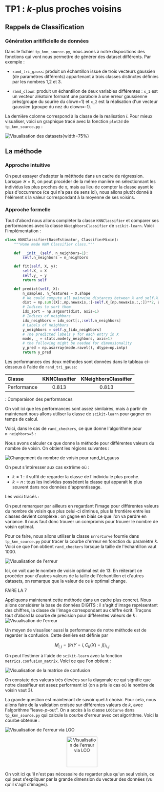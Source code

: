 # TP1 : $k$-plus proches voisins

## Rappels de Classification
### Génération aritificielle de données

Dans le fichier `tp_knn_source.py`, nous avons à notre dispositions des fonctions qui vont nous permettre de générer des dataset différents. Par exemple : 

- `rand_tri_gauss`: produit un échantillon issue de trois vecteurs gaussien (de paramètres différents) appartenant à trois classes distinctes définies par les nombres 1,2 et 3. 

- `rand_clown`: produit un échantillon de deux variables différentes : `x_1` est un vecteur aléatoire formant une parabole à une erreur gaussienne près(groupe du sourire du clown=1) et `x_2` est la réalisation d'un vecteur gaussien (groupe du nez du clown=-1).

La dernière colonne correspond à la classe de la realisation $i$.
Pour mieux visualiser, voici un graphique tracé avec la fonction `plot2d` de `tp_knn_source.py` : 

![](./plot/visu_data.png "Visualisation des datasets"){width=75%}

## La méthode

### Approche intuitive 

On peut essayer d'adapter la métthode dans un cadre de régression. Lorsque $\mathcal{Y}=\mathbb{R}$, on peut procéder de la même manière en sélectionnant les individus les plus proches de $x$, mais au lieu de compter la classe ayant le plus d'occurrence (ce qui n'a pas de sens ici), nous allons plutôt donné à l'élément $x$ la valeur correspondant à la moyenne de ses voisins.

### Approche formelle

Tout d'abord nous allons compléter la classe `KNNClassifier` et comparer ses performances avec la classe `KNeighborsClassifier` de `scikit-learn`. Voici l'implémentation : 

```python
class KNNClassifier(BaseEstimator, ClassifierMixin):
    """Home made KNN Classifier class."""

    def __init__(self, n_neighbors=1):
        self.n_neighbors = n_neighbors

    def fit(self, X, y):
        self.X_ = X
        self.y_ = y
        return self

    def predict(self, X):
        n_samples, n_features = X.shape
        # We could compute all pairwise distances between X and self.X_ using metrics.pairwise.pairwise_distances
        dist = np.sum((X[:,np.newaxis,:]-self.X_[np.newaxis,:,:])**2, axis=-1)
        # Indices to sort them
        idx_sort = np.argsort(dist, axis=1)
        # Indices of neighbors
        idx_neighbors = idx_sort[:,:self.n_neighbors]
        # Labels of neighbors
        y_neighbors = self.y_[idx_neighbors]
        # The predicted labels y for each entry in X
        mode, _ = stats.mode(y_neighbors, axis=1)
        # the following might be needed for dimensionality
        y_pred = np.asarray(mode.ravel(), dtype=np.intp)
        return y_pred

```

Les performances des deux méthodes sont données dans le tableau ci-dessous à l'aide de `rand_tri_gauss`: 

| Classe  | KNNClassifier          | KNeighborsClassifier |
| :------------|:-------------:| :-------------:|
| Performance  |   0.813        |    0.813 |
: Comparaison des performances

On voit ici que les performances sont assez similaires, mais à partir de maintenant nous allons utiliser la classe de `scikit-learn` pour gagner en temps de calcul.

Voici, dans le cas de `rand_checkers`, ce que donne l'algorithme pour `n_neighbors=5` : 



Nous avons calculer ce que donne la méthode pour différentes valeurs du nombre de voisin. On obtient les régions suivantes : 

![](./plot/visu_diffk.png "Changement du nombre de voisin pour rand_tri_gauss")

On peut s'intéresser aux cas extrême où :
- $k=1$ : il suffit de regarder la classe de l'individu le plus proche.
- $k=n$ : tous les individus possèdent la classe qui apparait le plus souvent dans nos données d'apprentissage.

Les voici tracés :



On peut remarquer par ailleurs en regardant l'image pour différentes valeurs du nombre de voisin que plus celui-ci diminue, plus la frontière entre les classes devient complexe : on gagne en biais ce que l'on va perdre en variance. Il nous faut donc trouver un compromis pour trouver le nombre de voisin optimal.

Pour ce faire, nous allons utiliser la classe `ErrorCurve` fournie dans `tp_knn_source.py` pour tracer la courbe d'erreur en fonction du paramètre $k$. Voici ce que l'on obtient `rand_checkers` lorsque la taille de l'échantillon vaut 1000.

![](./plot/visu_error.png "Visualisation de l'erreur")

Ici, on voit que le nombre de voisin optimal est de $13$. En réiterant ce procéder pour d'autres valeurs de la taille de l'échantillon et d'autres datasets, on remarque que la valeur de ce $k$ optimal change.


FAIRE LA 7


Appliquons maintenant cette méthode dans un cadre plus concret. Nous allons considérer la base de données DIGITS : il s'agit d'image représentant des chiffres, la classe de l'image correspondant au chiffre écrit. Traçons tout d'abord la courbe de précision pour différentes valeurs de $k$ : 
![](./plot/visu_accdigits.png "Visualisation de l'erreur")


Un moyen de visualiser aussi la performance de notre méthode est de regarder la confusion. Cette denière est définie par 

$$
M_{i,j} = (\mathbb{P}(Y=i, C_k(X)=j))_{i,j}
$$

On peut l'estimer à l'aide de `scikit-learn` avec la fonction `metrics.confusion_matrix`. Voici ce que l'on obtient : 

![](./plot/visu_confmat.png "Visualisation de la matrice de confusion")

On constate des valeurs très élevées sur la diagonale ce qui signifie que notre classifieur est assez performant ici (on a pris le cas où le nombre de voisin vaut 3).


La grande question est maintenant de savoir quel $k$ choisir. Pour cela, nous allons faire de la validation croisée sur différentes valeurs de $k$, avec l'algorithme "leave-$p$-out". On a accès à la classe `LOOCurve` dans `tp_knn_source.py` qui calcule la courbe d'erreur avec cet algorithme. Voici la courbe obtenue : 

![](./plot/visu_loo.png "Visualisation de l'erreur via LOO")

<p align="center">
  <img src="./plot/visu_loo.png" width="100" title="Visualisation de l'erreur via LOO">
</p>

On voit ici qu'il n'est pas nécessaire de regarder plus qu'un seul voisin, ce qui peut s'expliquer par la grande dimension du vecteur des données (vu qu'il s'agit d'images).
